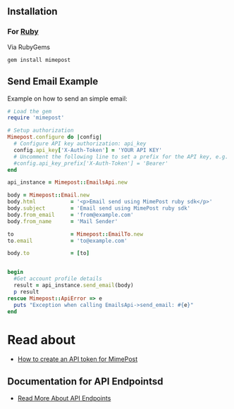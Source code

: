 ## Installation

### For [Ruby](https://www.ruby-lang.org/en)

Via RubyGems

```shell
gem install mimepost
```

## Send Email Example

Example on how to send an simple email:

```ruby
# Load the gem
require 'mimepost'

# Setup authorization
Mimepost.configure do |config|
  # Configure API key authorization: api_key
  config.api_key['X-Auth-Token'] = 'YOUR API KEY'
  # Uncomment the following line to set a prefix for the API key, e.g. 'Bearer' (defaults to nil)
  #config.api_key_prefix['X-Auth-Token'] = 'Bearer'
end

api_instance = Mimepost::EmailsApi.new

body = Mimepost::Email.new
body.html           = '<p>Email send using MimePost ruby sdk</p>'
body.subject        = 'Email send using MimePost ruby sdk'
body.from_email     = 'from@example.com'
body.from_name      = 'Mail Sender'

to                  = Mimepost::EmailTo.new
to.email            = 'to@example.com'

body.to             = [to]


begin
  #Get account profile details
  result = api_instance.send_email(body)
  p result
rescue Mimepost::ApiError => e
  puts "Exception when calling EmailsApi->send_email: #{e}"
end

```

# Read about 
* [How to create an API token for MimePost](https://mimepost.com/blog/how-to-create-an-api-token-for-mimepost/)

## Documentation for API Endpointsd

* [Read More About API Endpoints](https://github.com/mimepost/mimepost-ruby/blob/main/README.md)
